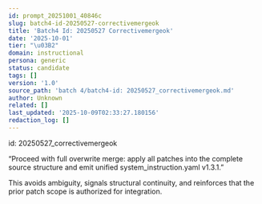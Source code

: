 ```yaml
---
id: prompt_20251001_40846c
slug: batch4-id-20250527-correctivemergeok
title: 'Batch4 Id: 20250527 Correctivemergeok'
date: '2025-10-01'
tier: "\u03B2"
domain: instructional
persona: generic
status: candidate
tags: []
version: '1.0'
source_path: 'batch 4/batch4-id: 20250527_correctivemergeok.md'
author: Unknown
related: []
last_updated: '2025-10-09T02:33:27.180156'
redaction_log: []
---
```


id: 20250527_correctivemergeok

“Proceed with full overwrite merge: apply all patches into the complete source structure and emit unified system_instruction.yaml v1.3.1.”

This avoids ambiguity, signals structural continuity, and reinforces that the prior patch scope is authorized for integration.
